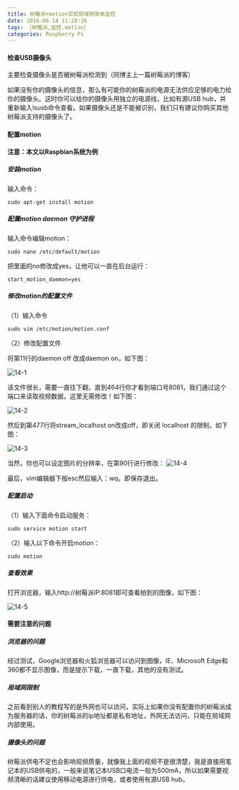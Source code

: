 ```yaml
---
title: 树莓派+motion实现局域网简单监控
date: 2016-06-14 11:28:26
tags: ［树莓派,监控,motion］
categories: Raspberry Pi
---
```


#### 检查USB摄像头

主要检查摄像头是否被树莓派检测到（同博主上一篇树莓派的博客）

<!--more-->

如果没有你的摄像头的信息，那么有可能你的树莓派的电源无法供应足够的电力给你的摄像头。这时你可以给你的摄像头用独立的电源线，比如有源USB hub，并重新输入lsusb命令查看。如果摄像头还是不能被识别，我们只有建议你购买其他树莓派支持的摄像头了。

#### 配置motion

**注意：本文以Raspbian系统为例**

##### 安装motion

输入命令：

```
sudo apt-get install motion
```

##### 配置motion daemon 守护进程

输入命令编辑motion：

```
sudo nano /etc/default/motion
```

把里面的no修改成yes，让他可以一直在后台运行：

```
start_motion_daemon=yes
```

##### 修改motion的配置文件

（1）输入命令

```
sudo vim /etc/motion/motion.conf
```

（2）修改配置文件

将第11行的daemon off 改成daemon on，如下图：

![14-1](http://ohe7ixo05.bkt.clouddn.com/2016/6/14-1.jpg)

该文件很长，需要一直往下翻，直到464行你才看到端口号8081，我们通过这个端口来读取视频数据，这里无需修改！如下图：

![14-2](http://ohe7ixo05.bkt.clouddn.com/2016/6/14-2.jpg)

然后到第477行将stream_localhost on改成off，即关闭 localhost 的限制，如下图：

![14-3](http://ohe7ixo05.bkt.clouddn.com/2016/6/14-3.jpg)

当然，你也可以设定图片的分辨率，在第90行进行修改：
![14-4](http://ohe7ixo05.bkt.clouddn.com/2016/6/14-4.jpg)

最后，vim编辑器下按esc然后输入：wq，即保存退出。

##### 配置启动

（1）输入下面命令启动服务：

```
sudo service motion start  
```

（2）输入以下命令开启motion：

```
sudo motion
```

##### 查看效果

打开浏览器，输入http://树莓派IP:8081即可查看拍到的图像，如下图：

![14-5](http://ohe7ixo05.bkt.clouddn.com/2016/6/14-5.jpg)

#### 需要注意的问题


##### 浏览器的问题

经过测试，Google浏览器和火狐浏览器可以访问到图像，IE、Microsoft Edge和360都不显示图像，而是提示下载，一直下载，其他的没有测试。

##### 局域网限制

之前看到别人的教程写的是外网也可以访问，实际上如果你没有配置你的树莓派成为服务器的话，你的树莓派的ip地址都是私有地址，外网无法访问，只能在局域网内部使用。

##### 摄像头的问题

树莓派供电不足也会影响视频质量，就像我上面的视频不是很清楚，我是直接用笔记本的USB供电的，一般来说笔记本USB口电流一般为500mA，所以如果需要视频清晰的话建议使用移动电源进行供电，或者使用有源USB hub。
